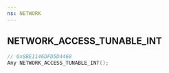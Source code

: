 ```yaml
---
ns: NETWORK
---
```

## NETWORK_ACCESS_TUNABLE_INT

```c
// 0x8BE1146DFD5D4468
Any NETWORK_ACCESS_TUNABLE_INT();
```

